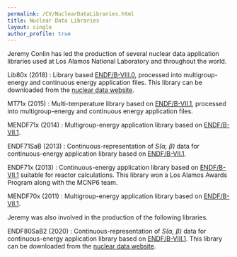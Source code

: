 ```yaml
---
permalink: /CV/NuclearDataLibraries.html
title: Nuclear Data Libraries
layout: single
author_profile: true
---
```


Jeremy Conlin has led the production of several nuclear data application libraries used at Los Alamos National Laboratory and throughout the world.

Lib80x (2018) 
: Library based [ENDF/B-VIII.0](https://www.nndc.bnl.gov/endf/b8.0/), processed into multigroup-energy and continuous energy application files. This library can be downloaded from the [nuclear data website](https://nucleardata.lanl.gov/ACE/Production/Lib80x.html).

MT71x (2015) 
: Multi-temperature library based on [ENDF/B-VII.1](https://www.nndc.bnl.gov/endf/b7.1), processed into multigroup-energy and continuous energy application files. 

MENDF71x (2014)
: Multigroup-energy application library based on [ENDF/B-VII.1](https://www.nndc.bnl.gov/endf/b7.1).

ENDF71SaB (2013)
: Continuous-representation of *S(α, β)* data for continuous-energy application library based on [ENDF/B-VII.1](https://www.nndc.bnl.gov/endf/b7.1). 

ENDF71x (2013)
: Continuous-energy application library based on [ENDF/B-VII.1](https://www.nndc.bnl.gov/endf/b7.1) suitable for reactor calculations. This library won a Los Alamos Awards Program along with the MCNP6 team.

MENDF70x (2011)
: Multigroup-energy application library based on [ENDF/B-VII.1](https://www.nndc.bnl.gov/endf/b7.0).

Jeremy was also involved in the production of the following libraries.

ENDF80SaB2 (2020)
: Continuous-representation of *S(α, β)* data for continuous-energy application library based on [ENDF/B-VIII.1](https://www.nndc.bnl.gov/endf/b8.0). This library can be downloaded from the [nuclear data website](https://nucleardata.lanl.gov/ACE/Production/Lib80x.html).
